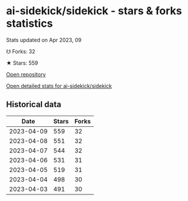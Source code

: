 # ai-sidekick/sidekick - stars & forks statistics

Stats updated on Apr 2023, 09

☋ Forks: 32

★ Stars: 559

[Open repository](https://github.com/ai-sidekick/sidekick)

[Open detailed stats for ai-sidekick/sidekick](https://reviewgithub.com/rep/ai-sidekick/sidekick)

## Historical data
| Date | Stars | Forks |
|------|-------|-------|
| 2023-04-09 | 559 | 32 | 
| 2023-04-08 | 551 | 32 | 
| 2023-04-07 | 544 | 32 | 
| 2023-04-06 | 531 | 31 | 
| 2023-04-05 | 519 | 31 | 
| 2023-04-04 | 498 | 30 | 
| 2023-04-03 | 491 | 30 | 

